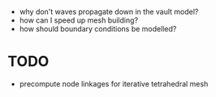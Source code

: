 * why don't waves propagate down in the vault model?
* how can I speed up mesh building?
* how should boundary conditions be modelled?

TODO
====
* precompute node linkages for iterative tetrahedral mesh
